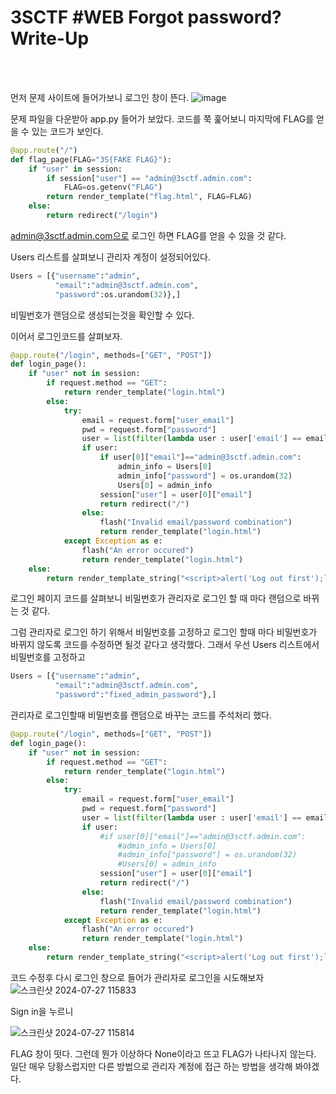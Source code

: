 <!DOCTYPE html>
<html>
<head>
        <link rel="stylesheet" type="text/css" href="sytle.css">
</head>
<body>
        <h1>3SCTF #WEB Forgot password? Write-Up</h1>
</body>
<br>
<br>
</html>

먼저 문제 사이트에 들어가보니 로그인 창이 뜬다.
![image](https://github.com/user-attachments/assets/3a6253e3-5cc9-4d63-ad18-87b40aac9f16)

문제 파일을 다운받아 app.py 들어가 보았다.
코드를 쭉 훑어보니 마지막에 FLAG를 얻을 수 있는 코드가 보인다.
```python
@app.route("/")
def flag_page(FLAG="3S{FAKE FLAG}"):
    if "user" in session:
        if session["user"] == "admin@3sctf.admin.com":
            FLAG=os.getenv("FLAG")
        return render_template("flag.html", FLAG=FLAG)
    else:
        return redirect("/login")
```

admin@3sctf.admin.com으로 로그인 하면 FLAG를 얻을 수 있을 것 같다.

Users 리스트를 살펴보니 관리자 계정이 설정되어있다.
```python
Users = [{"username":"admin", 
          "email":"admin@3sctf.admin.com", 
          "password":os.urandom(32)},]
```
비밀번호가 랜덤으로 생성되는것을 확인할 수 있다.

이어서 로그인코드를 살펴보자.
```python
@app.route("/login", methods=["GET", "POST"])
def login_page():
    if "user" not in session:
        if request.method == "GET":
            return render_template("login.html")
        else:
            try:
                email = request.form["user_email"]
                pwd = request.form["password"]
                user = list(filter(lambda user : user['email'] == email and user['password'] == pwd, Users))
                if user:
                    if user[0]["email"]=="admin@3sctf.admin.com":
                        admin_info = Users[0]
                        admin_info["password"] = os.urandom(32)
                        Users[0] = admin_info
                    session["user"] = user[0]["email"]
                    return redirect("/")
                else:
                    flash("Invalid email/password combination")
                    return render_template("login.html")
            except Exception as e:
                flash("An error occured")
                return render_template("login.html")
    else:
        return render_template_string("<script>alert('Log out first');location.href='/';</script>")
```
로그인 페이지 코드를 살펴보니 비밀번호가 관리자로 로그인 할 때 마다 랜덤으로 바뀌는 것 같다. 

그럼 관리자로 로그인 하기 위해서 비밀번호를 고정하고 로그인 할때 마다 비밀번호가 바뀌지 않도록 코드를 수정하면 될것 같다고 생각했다.
그래서 우선 Users 리스트에서 비밀번호를 고정하고
```python
Users = [{"username":"admin", 
          "email":"admin@3sctf.admin.com", 
          "password":"fixed_admin_password"},]
```
관리자로 로그인할때 비밀번호를 랜덤으로 바꾸는 코드를 주석처리 했다.
```python
@app.route("/login", methods=["GET", "POST"])
def login_page():
    if "user" not in session:
        if request.method == "GET":
            return render_template("login.html")
        else:
            try:
                email = request.form["user_email"]
                pwd = request.form["password"]
                user = list(filter(lambda user : user['email'] == email and user['password'] == pwd, Users))
                if user:
                    #if user[0]["email"]=="admin@3sctf.admin.com":
                        #admin_info = Users[0]
                        #admin_info["password"] = os.urandom(32)
                        #Users[0] = admin_info
                    session["user"] = user[0]["email"]
                    return redirect("/")
                else:
                    flash("Invalid email/password combination")
                    return render_template("login.html")
            except Exception as e:
                flash("An error occured")
                return render_template("login.html")
    else:
        return render_template_string("<script>alert('Log out first');location.href='/';</script>")
```

코드 수정후 다시 로그인 창으로 들어가 관리자로 로그인을 시도해보자
![스크린샷 2024-07-27 115833](https://github.com/user-attachments/assets/1233fffd-85f4-4d25-a0b5-d4c8caf1add3)

Sign in을 누르니

![스크린샷 2024-07-27 115814](https://github.com/user-attachments/assets/06726a06-34bd-45ef-b3b5-95299f72fc15)

FLAG 창이 떳다.
그런데 뭔가 이상하다 None이라고 뜨고 FLAG가 나타나지 않는다.
일단 매우 당황스럽지만 다른 방법으로 관리자 계정에 접근 하는 방법을 생각해 봐야겠다.

